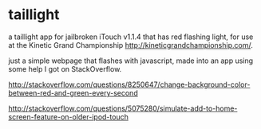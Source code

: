 # taillight
a taillight app for jailbroken iTouch v1.1.4 that has red flashing light,
for use at the Kinetic Grand Championship http://kineticgrandchampionship.com/.

just a simple webpage that flashes with javascript, made into an app using some help I got on StackOverflow.

http://stackoverflow.com/questions/8250647/change-background-color-between-red-and-green-every-second

http://stackoverflow.com/questions/5075280/simulate-add-to-home-screen-feature-on-older-ipod-touch
